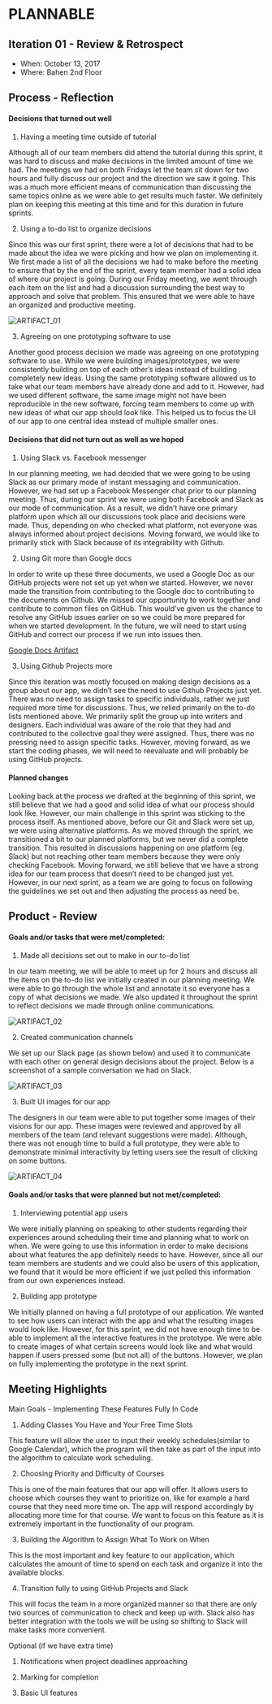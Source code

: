# PLANNABLE

## Iteration 01 - Review & Retrospect

 * When: October 13, 2017
 * Where: Bahen 2nd Floor

## Process - Reflection

#### Decisions that turned out well

1) Having a meeting time outside of tutorial

Although all of our team members did attend the tutorial during this sprint, it was hard to discuss and make decisions in the limited amount of time we had. The meetings we had on both Fridays let the team sit down for two hours and fully discuss our project and the direction we saw it going. This was a much more efficient means of communication than discussing the same topics online as we were able to get results much faster. We definitely plan on keeping this meeting at this time and for this duration in future sprints. 

2) Using a to-do list to organize decisions

Since this was our first sprint, there were a lot of decisions that had to be made about the idea we were picking and how we plan on implementing it. We first made a list of all the decisions we had to make before the meeting to ensure that by the end of the sprint, every team member had a solid idea of where our project is going. During our Friday meeting, we went through each item on the list and had a discussion surrounding the best way to approach and solve that problem. This ensured that we were able to have an organized and productive meeting.

![ARTIFACT_01](/images/ARTIFACT_01.png)

3) Agreeing on one prototyping software to use

Another good process decision we made was agreeing on one prototyping software to use. While we were building images/prototypes, we were consistently building on top of each other’s ideas instead of building completely new ideas. Using the same prototyping software allowed us to take what our team members have already done and add to it. However, had we used different software, the same image might not have been reproducible in the new software, forcing team members to come up with new ideas of what our app should look like. This helped us to focus the UI of our app to one central idea instead of multiple smaller ones. 

#### Decisions that did not turn out as well as we hoped

1) Using Slack vs. Facebook messenger

In our planning meeting, we had decided that we were going to be using Slack as our primary mode of instant messaging and communication. However, we had set up a Facebook Messenger chat prior to our planning meeting. Thus, during our sprint we were using both Facebook and Slack as our mode of communication. As a result, we didn’t have one primary platform upon which all our discussions took place and decisions were made. Thus, depending on who checked what platform, not everyone was always informed about project decisions. Moving forward, we would like to primarily stick with Slack because of its integrability with Github. 

2) Using Git more than Google docs

In order to write up these three documents, we used a Google Doc as our GitHub projects were not set up yet when we started. However, we never made the transition from contributing to the Google doc to contributing to the documents on Github. We missed our opportunity to work together and contribute to common files on GitHub. This would’ve given us the chance to resolve any GitHub issues earlier on so we could be more prepared for when we started development. In the future, we will need to start using GitHub and correct our process if we run into issues then.

[Google Docs Artifact](https://docs.google.com/document/d/1pjdjkPNO79kIQ_IS5d2TcLfNzhkIRoSBmTAmVN4HzBE/edit)

3) Using Github Projects more

Since this iteration was mostly focused on making design decisions as a group about our app, we didn’t see the need to use Github Projects just yet. There was no need to assign tasks to specific individuals, rather we just required more time for discussions. Thus, we relied primarily on the to-do lists mentioned above. We primarily split the group up into writers and designers. Each individual was aware of the role that they had and contributed to the collective goal they were assigned. Thus, there was no pressing need to assign specific tasks. However, moving forward, as we start the coding phases, we will need to reevaluate and will probably be using GitHub projects. 

#### Planned changes

Looking back at the process we drafted at the beginning of this sprint, we still believe that we had a good and solid idea of what our process should look like. However, our main challenge in this sprint was sticking to the process itself. As mentioned above, before our Git and Slack were set up, we were using alternative platforms. As we moved through the sprint, we transitioned a bit to our planned platforms, but we never did a complete transition. This resulted in discussions happening on one platform (eg. Slack) but not reaching other team members because they were only checking Facebook. Moving forward, we still believe that we have a strong idea for our team process that doesn’t need to be changed just yet. However, in our next sprint, as a team we are going to focus on following the guidelines we set out and then adjusting the process as need be.

## Product - Review

#### Goals and/or tasks that were met/completed:

1) Made all decisions set out to make in our to-do list

In our team meeting, we will be able to meet up for 2 hours and discuss all the items on the to-do list we initially created in our planning meeting. We were able to go through the whole list and annotate it so everyone has a copy of what decisions we made. We also updated it throughout the sprint to reflect decisions we made through online communications. 

![ARTIFACT_02](/images/ARTIFACT_02.png)

2) Created communication channels

We set up our Slack page (as shown below) and used it to communicate with each other on general design decisions about the project. Below is a screenshot of a sample conversation we had on Slack. 

![ARTIFACT_03](/images/ARTIFACT_03.png)

3) Built UI images for our app

The designers in our team were able to put together some images of their visions for our app. These images were reviewed and approved by all members of the team (and relevant suggestions were made). Although, there was not enough time to build a full prototype, they were able to demonstrate minimal interactivity by letting users see the result of clicking on some buttons.

![ARTIFACT_04](/images/ARTIFACT_04.png)

#### Goals and/or tasks that were planned but not met/completed:

1) Interviewing potential app users

We were initially planning on speaking to other students regarding their experiences around scheduling their time and planning what to work on when. We were going to use this information in order to make decisions about what features the app definitely needs to have. However, since all our team members are students and we could also be users of this application, we found that it would be more efficient if we just polled this information from our own experiences instead.

2) Building app prototype

We initially planned on having a full prototype of our application. We wanted to see how users can interact with the app and what the resulting images would look like. However, for this sprint, we did not have enough time to be able to implement all the interactive features in the prototype. We were able to create images of what certain screens would look like and what would happen if users pressed some (but not all) of the buttons. However, we plan on fully implementing the prototype in the next sprint. 

## Meeting Highlights

Main Goals - Implementing These Features Fully In Code

1) Adding Classes You Have and Your Free Time Slots

This feature will allow the user to input their weekly schedules(similar to Google Calendar), which the program will then take as part of the input into the algorithm to calculate work scheduling.

2) Choosing Priority and Difficulty of Courses

This is one of the main features that our app will offer. It allows users to choose which courses they want to prioritize on, like for example a hard course that they need more time on. The app will respond accordingly by allocating more time for that course. We want to focus on this feature as it is extremely important in the functionality of our program.

3) Building the Algorithm to Assign What To Work on When

This is the most important and key feature to our application, which calculates the amount of time to spend on each task and organize it into the available blocks.

4) Transition fully to using GitHub Projects and Slack

This will focus the team in a more organized manner so that there are only two sources of communication to check and keep up with.  Slack also has better integration with the tools we will be using so shifting to Slack will make tasks more convenient.

Optional (if we have extra time)

1) Notifications when project deadlines approaching

2) Marking for completion

3) Basic UI features


